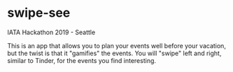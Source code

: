 # swipe-see

IATA Hackathon 2019 - Seattle

This is an app that allows you to plan your events well before your vacation, but the twist is that it "gamifies" the events. You will "swipe" left and right, similar to Tinder, for the events you find interesting. 

